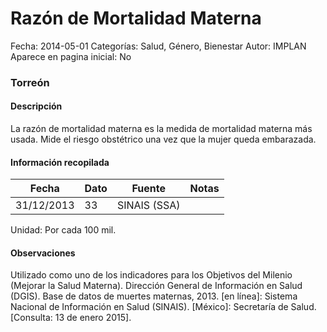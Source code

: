 Razón de Mortalidad Materna
=====

Fecha: 2014-05-01
Categorías: Salud, Género, Bienestar
Autor: IMPLAN
Aparece en pagina inicial: No

### Torreón

#### Descripción

La razón de mortalidad materna es la medida de mortalidad materna más usada. Mide el riesgo obstétrico una vez que la mujer queda embarazada.

<!-- break -->

#### Información recopilada

<table class="table table-hover table-bordered matriz">
  <thead>
    <tr><th>Fecha</th><th>Dato</th><th>Fuente</th><th>Notas</th></tr>
  </thead>
  <tbody>
    <tr><td class="centrado">31/12/2013</td><td class="derecha">33</td><td>SINAIS (SSA)</td><td></td></tr>
  </tbody>
</table>

Unidad: Por cada 100 mil.

#### Observaciones

Utilizado como uno de los indicadores para los Objetivos del Milenio (Mejorar la Salud Materna). Dirección General de Información en Salud (DGIS). Base de datos de muertes maternas, 2013. [en línea]: Sistema Nacional de Información en Salud (SINAIS). [México]: Secretaría de Salud. [Consulta: 13 de enero 2015].
